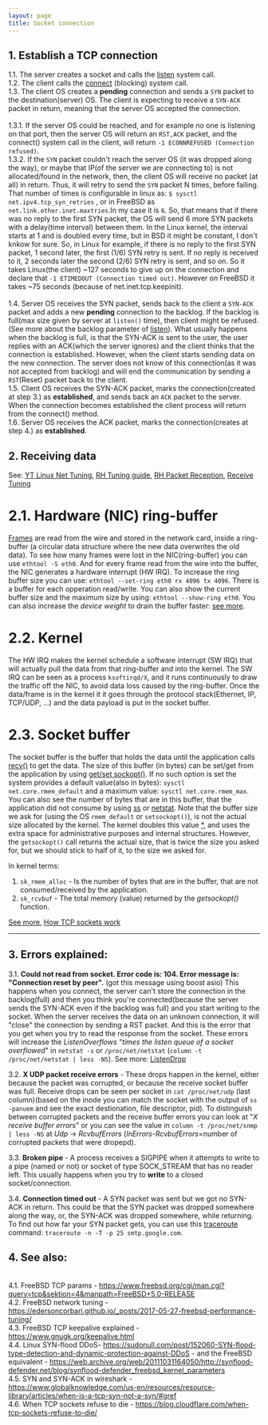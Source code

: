 ```yaml
---
layout: page
title: Socket connection
---
```


## 1. Establish a TCP connection
1.1. The server creates a socket and calls the [listen](http://man7.org/linux/man-pages/man2/listen.2.html) system call.
<br/>1.2. The client calls the [connect](http://man7.org/linux/man-pages/man2/connect.2.html) (blocking) system call.
<br/>1.3. The client OS creates a **pending** connection and sends a `SYN` packet to the destination(server) OS. The client is expecting to receive a `SYN-ACK` packet in return, meaning that the server OS accepted the connection.
<br/>
<br/>1.3.1. If the server OS could be reached, and for example no one is listening on that port, then the server OS will return an `RST,ACK` packet, and the connect() system call in the client, will return `-1 ECONNREFUSED (Connection refused)`.
<br/>1.3.2. If the `SYN` packet couldn't reach the server OS (it was dropped along the way), or maybe that IP(of the server we are connecting to) is not allocated/found in the network, then, the client OS will receive no packet (at all) in return. Thus, it will retry to send the `SYN` packet N times, before failing. That number of times is configurable in linux as: `$ sysctl net.ipv4.tcp_syn_retries` , or in FreeBSD as `net.link.ether.inet.maxtries`.In my case it is `6`. So, that means that if there was no reply to the first SYN packet, the OS will send 6 more SYN packets with a delay(time interval) between them. In the Linux kernel, the interval starts at 1 and is doubled every time, but in BSD it might be constant, I don't knkow for sure. So, in Linux for example, if there is no reply to the first SYN packet, 1 second later, the first (1/6) SYN retry is sent. If no reply is received to it, 2 seconds later the second (2/6) SYN retry is sent, and so on. So it takes Linux(the client) ~127 seconds to give up on the connection and declare that `-1 ETIMEDOUT (Connection timed out)`. However on FreeBSD it takes ~75 seconds (because of net.inet.tcp.keepinit).
<br/>
<br/>1.4. Server OS receives the SYN packet, sends back to the client a `SYN-ACK` packet and adds a new **pending** connection to the backlog. If the backlog is full(max size given by server at `listen()` time), then client might be refused.(See more about the backlog parameter of [listen](http://man7.org/linux/man-pages/man2/listen.2.html)). What usually happens when the backlog is full, is that the SYN-ACK is sent to the user, the user replies with an ACK(which the server ignores) and the client thinks that the connection is established. However, when the client starts sending data on the new connection. The server does not know of this connection(as it was not accepted from backlog) and will end the communication by sending a `RST`(Reset) packet back to the client.
<br/>1.5. Client OS receives the SYN-ACK packet, marks the connection(created at step 3.) as **established**, and sends back an `ACK` packet to the server. When the connection becomes established the client process will return from the connect() method.
<br/>1.6. Server OS receives the ACK packet, marks the connection(creates at step 4.) as **established**.

## 2. Receiving data
See:
[YT Linux Net Tuning](https://www.youtube.com/watch?v=ZYCKSN4xf84),
[RH Tuning guide](https://access.redhat.com/documentation/en-us/red_hat_enterprise_linux/7/html/performance_tuning_guide/sect-red_hat_enterprise_linux-performance_tuning_guide-networking-configuration_tools#sect-Red_Hat_Enterprise_Linux-Performance_Tuning_Guide-Configuration_tools-Configuring_the_hardware_buffer),
[RH Packet Reception](https://access.redhat.com/documentation/en-us/red_hat_enterprise_linux/6/html/performance_tuning_guide/s-network-packet-reception),
[Receive Tuning](https://blog.packagecloud.io/eng/2016/06/22/monitoring-tuning-linux-networking-stack-receiving-data/)
# 2.1. Hardware (NIC) ring-buffer
[Frames](https://en.wikipedia.org/wiki/Frame_(networking)) are read from the
wire and stored in the network card, inside a ring-buffer (a circular data
structure where the new data overwrites the old data).
To see how many frames were lost in the NIC(ring-buffer) you can use
`ethtool -S eth0`. And for every frame read from the wire into the buffer, the
NIC generates a hardware interrupt (HW IRQ). To increase the ring buffer size
you can use: `ethtool --set-ring eth0 rx 4096 tx 4096`. There is a buffer for
each opperation read/write. You can also show the current buffer size and the
maximum size by using: `ethtool --show-ring eth0`. You can also increase the
*device weight* to drain the buffer faster:
[see more](https://access.redhat.com/documentation/en-us/red_hat_enterprise_linux/6/html/performance_tuning_guide/s-network-common-queue-issues#s-network-commonque-nichwbuf).

# 2.2. Kernel
The HW IRQ makes the kernel schedule a software interrupt (SW IRQ) that will
actually pull the data from that ring-buffer and into the kernel. The SW IRQ can
be seen as a process `ksoftirqd/X`, and it runs continuously to draw the traffic
off the NIC, to avoid data loss caused by the ring-buffer.
Once the data/frame is in the kernel it it goes through the protocol
stack(Ethernet, IP, TCP/UDP, ...) and the data payload is put in the socket
buffer.

# 2.3. Socket buffer
The socket buffer is the buffer that holds the data until the application calls
[recv()](http://man7.org/linux/man-pages/man2/recv.2.html) to get the data. The
size of this buffer (in bytes) can be set/get from the application by using
[get/set sockopt()](http://man7.org/linux/man-pages/man2/setsockopt.2.html).
If no such option is set the system provides a default value(also in bytes):
`sysctl net.core.rmem_default` and a maximum value:
`sysctl net.core.rmem_max`. You can also see the number of bytes that are in
this buffer, that the application did not consume by using
[ss](http://man7.org/linux/man-pages/man8/ss.8.html) or
[netstat](http://man7.org/linux/man-pages/man8/netstat.8.html). Note that the
buffer size we ask for (using the OS `rmem_default` or `setsockopt()`), is not
the actual size allocated by the kernel. The kernel doubles this value
[*](http://man7.org/linux/man-pages/man7/tcp.7.html#DESCRIPTION), and uses the
extra space for administrative purposes and internal structures. However, the
`getsockopt()` call returns the actual size, that is twice the size you asked
for, but we should stick to half of it, to the size we asked for.

In kernel terms:
1. `sk_rmem_alloc` - Is the number of bytes that are in the buffer, that are not
consumed/received by the application.
2. `sk_rcvbuf` - The total memory (value) returned by the *getsockopt()*
function.

[See more](https://access.redhat.com/documentation/en-us/red_hat_enterprise_linux/6/html/performance_tuning_guide/s-network-commonque-soft),
[How TCP sockets work](https://eklitzke.org/how-tcp-sockets-work)

---

## 3. Errors explained:
3.1. **Could not read from socket. Error code is: 104. Error message is:
"Connection reset by peer".** (got this message using boost asio) This happens
when you connect, the server can't store the connection in the backlog(full) and
then you think you're connected(because the server sends the SYN-ACK even if the
backlog was full) and you start writing to the socket. When the server receives
the data on an unknown connection, it will "close" the connection by sending a
RST packet. And this is the error that you get when you try to read the response
from the socket. These errors will increase the *ListenOverflows* "*times the
listen queue of a socket overflowed*" in `netstat -s` or `/proc/net/netstat`
(`column -t /proc/net/netstat | less -NS`).
See more: [ListenDrop](
https://github.com/netdata/netdata/issues/3234#issuecomment-355613706)

3.2. **X UDP packet receive errors** - These drops happen in the kernel, either
because the packet was corrupted, or because the receive socket buffer was full.
Receive drops can be seen per socket in `cat /proc/net/udp` (last column)(based
on the inode you can match the socket with the output of `ss -panuem` and see
the exact destionation, file descriptor, pid). To distinguish between corrupted
packets and the receive buffer errors you can look at "*X receive buffer
errors*" or you can see the value in `column -t /proc/net/snmp | less -NS` at
*Udp* -> *RcvbufErrors* (*InErrors*-*RcvbufErrors*=number of corrupted packets
that were dropepd).

3.3. **Broken pipe** - A process receives a SIGPIPE when it attempts to write to a
pipe (named or not) or socket of type SOCK_STREAM that has no reader left. This
usually happens when you try to **write** to a closed socket/connection.

3.4. **Connection timed out** - A SYN packet was sent but we got no SYN-ACK in
return. This could be that the SYN packet was dropped somewhere along the way,
or, the SYN-ACK was dropped somewhere, while returning. To find out how far your
SYN packet gets, you can use this
[traceroute](/kb/system_administration/traceroute) command:
`traceroute -n -T -p 25 smtp.google.com`.

## 4. See also:
<br/>4.1. FreeBSD TCP params - <a href="https://www.freebsd.org/cgi/man.cgi?query=tcp&sektion=4&manpath=FreeBSD+5.0-RELEASE" target="_blank">https://www.freebsd.org/cgi/man.cgi?query=tcp&sektion=4&manpath=FreeBSD+5.0-RELEASE</a>
<br/>4.2. FreeBSD network tuning - <a href="https://edersoncorbari.github.io/_posts/2017-05-27-freebsd-performance-tuning/" target="_blank">https://edersoncorbari.github.io/_posts/2017-05-27-freebsd-performance-tuning/</a>
<br/>4.3. FreeBSD TCP keepalive explained - <a href="https://www.gnugk.org/keepalive.html" target="_blank">https://www.gnugk.org/keepalive.html</a>
<br/>4.4. Linux SYN-flood DDoS- <a href="https://sudonull.com/post/152060-SYN-flood-type-detection-and-dynamic-protection-against-DDoS" target="_blank">https://sudonull.com/post/152060-SYN-flood-type-detection-and-dynamic-protection-against-DDoS</a> - and the FreeBSD equivalent - <a href="https://web.archive.org/web/20111031164050/http://synflood-defender.net/blog/synflood-defender_freebsd_kernel_parameters" target="_blank">https://web.archive.org/web/20111031164050/http://synflood-defender.net/blog/synflood-defender_freebsd_kernel_parameters</a>
<br/>4.5. SYN and SYN-ACK in wireshark - <a href="https://www.globalknowledge.com/us-en/resources/resource-library/articles/when-is-a-tcp-syn-not-a-syn/#gref" target="_blank">https://www.globalknowledge.com/us-en/resources/resource-library/articles/when-is-a-tcp-syn-not-a-syn/#gref</a>
<br/>4.6. When TCP sockets refuse to die - <a href="https://blog.cloudflare.com/when-tcp-sockets-refuse-to-die/" target="_blank">https://blog.cloudflare.com/when-tcp-sockets-refuse-to-die/</a>

